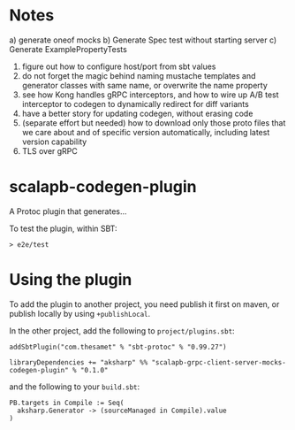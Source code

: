 # Notes
a) generate oneof mocks
b) Generate Spec test without starting server 
c) Generate ExamplePropertyTests 
1) figure out how to configure host/port from sbt values
2) do not forget the magic behind naming mustache templates and generator classes with same name, or overwrite the name property
3) see how Kong handles gRPC interceptors, and how to wire up A/B test interceptor to codegen to dynamically redirect for diff variants
4) have a better story for updating codegen, without erasing code
5) (separate effort but needed) how to download only those proto files that we care about and of specific version automatically, including latest version capability
6) TLS over gRPC

# scalapb-codegen-plugin

A Protoc plugin that generates...

To test the plugin, within SBT:

```
> e2e/test
```

# Using the plugin

To add the plugin to another project, you need publish it first on maven, or publish locally by using `+publishLocal`.

In the other project, add the following to `project/plugins.sbt`:

```
addSbtPlugin("com.thesamet" % "sbt-protoc" % "0.99.27")

libraryDependencies += "aksharp" %% "scalapb-grpc-client-server-mocks-codegen-plugin" % "0.1.0"
```

and the following to your `build.sbt`:
```
PB.targets in Compile := Seq(
  aksharp.Generator -> (sourceManaged in Compile).value
)
```
